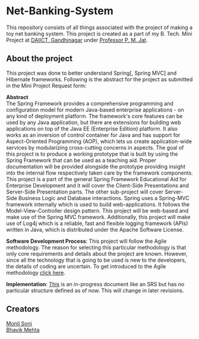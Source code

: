 # Net-Banking-System
This repository consists of all things associated with the project of making a toy net banking system. This project is created as a part of my B. Tech. Mini Project at [DAIICT, Gandhinagar](https://www.daiict.ac.in/) under [Professor P. M. Jat](https://www.daiict.ac.in/profile/p-m-jat/).

## About the project
This project was done to better understand Spring[, Spring MVC] and Hibernate frameworks. Following is the abstract for the project as submitted in the Mini Project Request form:

**Abstract**  
The Spring Framework provides a comprehensive programming and configuration model for modern Java-based enterprise applications - on any kind of deployment platform. The framework's core features can be used by any Java application, but there are extensions for building web applications on top of the Java EE (Enterprise Edition) platform. It also works as an inversion of control container for Java and has support for Aspect-Oriented Programming (AOP), which lets us create application-wide services by modularizing cross-cutting concerns in aspects. The goal of this project is to produce a working prototype that is built by using the Spring Framework that can be used as a teaching aid. Proper documentation will be provided alongside the prototype providing insight into the internal flow respectively taken care by the framework components. This project is a part of the general Spring Framework Educational Aid for Enterprise Development and it will cover the Client-Side Presentations and Server-Side Presentation parts. The other sub-project will cover Server-Side Business Logic and Database interactions. Spring uses a Spring-MVC framework internally which is used to build web-applications. It follows the Model-View-Controller design pattern. This project will be web-based and make use of the Spring MVC framework. Additionally, this project will make use of Log4j which is a reliable, fast and flexible logging framework (APIs) written in Java, which is distributed under the Apache Software License.

**Software Development Process**: This project will follow the Agile methodology. The reason for selecting this particular methodology is that only core requirements and details about the project are known. However, since all the technology that is going to be used is new to the developers, the details of coding are uncertain. To get introduced to the Agile methodology [click here](https://angel.co/blog/agile-methodology-a-primer-on-moving-fast).

**Implementation**: [This](Netbanking_Implementation.pdf) is an in-progress document like an SRS but has no particular structure defined as of now. This will change in later revisions. 

## Creators
[Monil Soni](https://github.com/monilSoni)  
[Bhavik Mehta](https://github.com/bravoo84)
